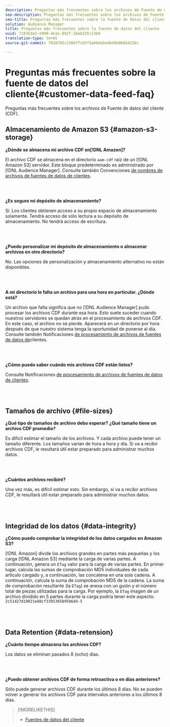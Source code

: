 ```yaml
---
description: Preguntas más frecuentes sobre los archivos de Fuente de datos del cliente (CDF).
seo-description: Preguntas más frecuentes sobre los archivos de Fuente de datos del cliente (CDF).
seo-title: Preguntas más frecuentes sobre la fuente de datos del cliente
solution: Audience Manager
title: Preguntas más frecuentes sobre la fuente de datos del cliente
uuid: 7183b3e2-e999-4e1e-892f-2bab335c13b6
translation-type: tm+mt
source-git-commit: 7018705c130bf7c65f3a69da5e4bd9e0666423bc

---
```



# Preguntas más frecuentes sobre la fuente de datos del cliente{#customer-data-feed-faq}

Preguntas más frecuentes sobre los archivos de Fuente de datos del cliente (CDF).

## Almacenamiento de Amazon S3 {#amazon-s3-storage}

**¿Dónde se almacena mi archivo CDF en[!DNL Amazon]?**

El archivo CDF se almacena en el directorio `aam-cdf` raíz de un [!DNL Amazon S3] servidor. Este bloque predeterminado es administrado por [!DNL Audience Manager]. Consulte también Convenciones [de nombres de archivos de fuentes de datos de clientes](../features/cdf-files.md#cdf-naming-conventions).

<br> 

**¿Es seguro mi depósito de almacenamiento?**

Sí. Los clientes obtienen acceso a su propio espacio de almacenamiento solamente. Tendrá acceso de sólo lectura a su depósito de almacenamiento. No tendrá acceso de escritura.

<br> 

**¿Puedo personalizar mi depósito de almacenamiento o almacenar archivos en otro directorio?**

No. Las opciones de personalización y almacenamiento alternativo no están disponibles.

<br> 

**A mi directorio le falta un archivo para una hora en particular. ¿Dónde está?**

Un archivo que falta significa que no [!DNL Audience Manager] pudo procesar los archivos CDF durante esa hora. Esto suele suceder cuando nuestros servidores se quedan atrás en el procesamiento de archivos CDF. En este caso, el archivo no se pierde. Aparecerá en un directorio por hora después de que nuestro sistema tenga la oportunidad de ponerse al día. Consulte también Notificaciones [de procesamiento de archivos de fuentes de datos de](../features/cdf-files.md#cdf-file-processing-notifications)clientes.

<br> 

**¿Cómo puedo saber cuándo mis archivos CDF están listos?**

Consulte Notificaciones [de procesamiento de archivos de fuentes de datos de clientes](../features/cdf-files.md#cdf-file-processing-notifications).

<br> 

## Tamaños de archivo {#file-sizes}

**¿Qué tipo de tamaños de archivo debo esperar? ¿Qué tamaño tiene un archivo CDF promedio?**

Es difícil estimar el tamaño de los archivos. Y cada archivo puede tener un tamaño diferente. Los tamaños varían de hora a hora y día. Si va a recibir archivos CDF, le resultará útil estar preparado para administrar muchos datos.

<br> 

**¿Cuántos archivos recibiré?**

Una vez más, es difícil estimar esto. Sin embargo, si va a recibir archivos CDF, le resultará útil estar preparado para administrar muchos datos.

<br> 

## Integridad de los datos {#data-integrity}

**¿Cómo puedo comprobar la integridad de los datos cargados en Amazon S3?**

[!DNL Amazon] divide los archivos grandes en partes más pequeñas y los carga [!DNL Amazon S3] mediante la carga de varias partes. A continuación, genera un `ETag` valor para la carga de varias partes. En primer lugar, calcula las sumas de comprobación MD5 individuales de cada artículo cargado y, a continuación, las concatena en una sola cadena. A continuación, calcula la suma de comprobación MD5 de la cadena. La suma de comprobación resultante (la `ETag`) se anexa con un guión y el número total de piezas utilizadas para la carga. Por ejemplo, la `ETag` imagen de un archivo dividido en 5 partes durante la carga podría tener este aspecto: `2c51427d19021e88cf3395365895b6d4-5`

<br> 

## Data Retention {#data-retension}

**¿Cuánto tiempo almacena los archivos CDF?**

Los datos se eliminan pasados 8 (ocho) días.

<br> 

**¿Puedo obtener archivos CDF de forma retroactiva o en días anteriores?**

Sólo puede generar archivos CDF durante los últimos 8 días. No se pueden volver a generar los archivos CDF para intervalos anteriores a los últimos 8 días.

>[!MORELIKETHIS]
>
>* [Fuentes de datos del cliente](../features/cdf-files.md)

